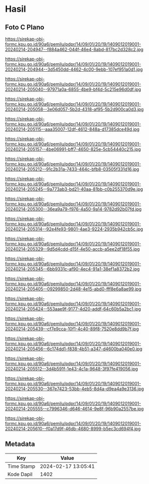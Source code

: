 # Hasil

## Foto C Plano

https://sirekap-obj-formc.kpu.go.id/90a6/pemilu/pdpr/14/09/01/20/19/1409012019001-20240214-204947--f884a462-044f-46e4-8abd-817bc2d328c2.jpg

https://sirekap-obj-formc.kpu.go.id/90a6/pemilu/pdpr/14/09/01/20/19/1409012019001-20240214-204944--3d5450dd-4462-4c00-9ebb-107ef951a0d1.jpg

https://sirekap-obj-formc.kpu.go.id/90a6/pemilu/pdpr/14/09/01/20/19/1409012019001-20240214-205040--97971a0a-6855-4be9-bf4d-5c215e96d0df.jpg

https://sirekap-obj-formc.kpu.go.id/90a6/pemilu/pdpr/14/09/01/20/19/1409012019001-20240214-205058--3e06d057-5b2d-4318-af95-5b2d900ca0d3.jpg

https://sirekap-obj-formc.kpu.go.id/90a6/pemilu/pdpr/14/09/01/20/19/1409012019001-20240214-205115--aaa35007-12df-4612-848a-d17385dce49d.jpg

https://sirekap-obj-formc.kpu.go.id/90a6/pemilu/pdpr/14/09/01/20/19/1409012019001-20240214-205157--4be06991-bff7-4650-825e-5cb54440c215.jpg

https://sirekap-obj-formc.kpu.go.id/90a6/pemilu/pdpr/14/09/01/20/19/1409012019001-20240214-205212--91c2b31a-7433-464c-bfb8-03505f331d16.jpg

https://sirekap-obj-formc.kpu.go.id/90a6/pemilu/pdpr/14/09/01/20/19/1409012019001-20240214-205245--9a773ab3-bd21-40aa-81bb-c0b255370d9e.jpg

https://sirekap-obj-formc.kpu.go.id/90a6/pemilu/pdpr/14/09/01/20/19/1409012019001-20240214-205300--36ea9a79-f976-4a50-9a14-9782d92b07fd.jpg

https://sirekap-obj-formc.kpu.go.id/90a6/pemilu/pdpr/14/09/01/20/19/1409012019001-20240214-205314--92e4fe93-9801-4ae3-9224-2935b942cb5c.jpg

https://sirekap-obj-formc.kpu.go.id/90a6/pemilu/pdpr/14/09/01/20/19/1409012019001-20240214-205329--9d5d4cdd-d15f-4e50-accb-a5ee2df18f55.jpg

https://sirekap-obj-formc.kpu.go.id/90a6/pemilu/pdpr/14/09/01/20/19/1409012019001-20240214-205345--6bb9331c-af90-4ec4-91a1-38ef1a8372b2.jpg

https://sirekap-obj-formc.kpu.go.id/90a6/pemilu/pdpr/14/09/01/20/19/1409012019001-20240214-205405--09299850-2d48-4e15-abd0-fff8e6a8ae99.jpg

https://sirekap-obj-formc.kpu.go.id/90a6/pemilu/pdpr/14/09/01/20/19/1409012019001-20240214-205424--553aae9f-9177-4d20-addf-64c60b5a2bc1.jpg

https://sirekap-obj-formc.kpu.go.id/90a6/pemilu/pdpr/14/09/01/20/19/1409012019001-20240214-205439--cf7e9cca-10f1-4c40-89f8-7520e8dd9b7f.jpg

https://sirekap-obj-formc.kpu.go.id/90a6/pemilu/pdpr/14/09/01/20/19/1409012019001-20240214-205456--6c174dd1-f838-4b51-a347-d4600ba040e0.jpg

https://sirekap-obj-formc.kpu.go.id/90a6/pemilu/pdpr/14/09/01/20/19/1409012019001-20240214-205512--3d4b591f-1e43-4c1a-9648-3f97fe419056.jpg

https://sirekap-obj-formc.kpu.go.id/90a6/pemilu/pdpr/14/09/01/20/19/1409012019001-20240214-205530--367e7423-53bb-4eb5-8d4a-d9ea4a9e3136.jpg

https://sirekap-obj-formc.kpu.go.id/90a6/pemilu/pdpr/14/09/01/20/19/1409012019001-20240214-205555--c7996346-d646-4614-9e8f-96b90a2557be.jpg

https://sirekap-obj-formc.kpu.go.id/90a6/pemilu/pdpr/14/09/01/20/19/1409012019001-20240214-205610--f0a17d9f-46db-4680-8999-b5ec3cd694f4.jpg


## Metadata

| Key        | Value               |
| ---------- | ------------------- |
| Time Stamp | 2024-02-17 13:05:41 |
| Kode Dapil | 1402                |



